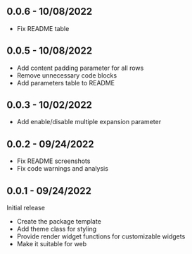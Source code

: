 ## 0.0.6 - 10/08/2022

- Fix README table

## 0.0.5 - 10/08/2022

- Add content padding parameter for all rows
- Remove unnecessary code blocks
- Add parameters table to README

## 0.0.3 - 10/02/2022

- Add enable/disable multiple expansion parameter

## 0.0.2 - 09/24/2022

- Fix README screenshots
- Fix code warnings and analysis

## 0.0.1 - 09/24/2022
Initial release

- Create the package template
- Add theme class for styling
- Provide render widget functions for customizable widgets
- Make it suitable for web